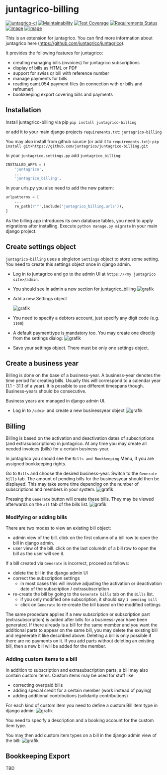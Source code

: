 # juntagrico-billing


[![juntagrico-ci](https://github.com/juntagrico/juntagrico-billing/actions/workflows/juntagrico-ci.yml/badge.svg?branch=main&event=push)](https://github.com/juntagrico/juntagrico-billing/actions/workflows/juntagrico-ci.yml)
[![Maintainability](https://api.codeclimate.com/v1/badges/f1e8af41b78f052add70/maintainability)](https://codeclimate.com/github/juntagrico/juntagrico-billing/maintainability)
[![Test Coverage](https://api.codeclimate.com/v1/badges/f1e8af41b78f052add70/test_coverage)](https://codeclimate.com/github/juntagrico/juntagrico-billing/test_coverage)
[![Requirements Status](https://requires.io/github/juntagrico/juntagrico-billing/requirements.svg?branch=main)](https://requires.io/github/juntagrico/juntagrico-billing/requirements/?branch=main)
[![image](https://img.shields.io/github/last-commit/juntagrico/juntagrico-billing.svg)](https://github.com/juntagrico/juntagrico-billing)
[![image](https://img.shields.io/github/commit-activity/y/juntagrico/juntagrico-billing)](https://github.com/juntagrico/juntagrico-billing)

This is an extension for juntagrico. You can find more information about juntagrico here
(https://github.com/juntagrico/juntagrico).

It provides the following features for juntagrico:
* creating managing bills (invoices) for juntagrico subscriptions
* display of bills as HTML or PDF
* support for swiss qr bill with reference number
* manage payments for bills
* reading camt.054 payment files (in connection with qr bills and refnumer)
* bookkeeping export covering bills and payments

## Installation

Install juntagrico-billing via pip
`pip install juntagrico-billing`

or add it to your main django projects `requirements.txt`:
`juntagrico-billing`

You may also install from github source (or add it to `requirements.txt`):
`pip install git+https://github.com/juntagrico/juntagrico-billing.git`

In your `juntagrico.settings.py` add `juntagrico_billing`:
```python
INSTALLED_APPS = (
    'juntagrico',
    ...
    'juntagrico_billing',
```

In your urls.py you also need to add the new pattern:
```python
urlpatterns = [
    ...
    re_path(r'^',include('juntagrico_billing.urls')),
]
```

As the billing app introduces its own database tables, you need to apply migrations after installing.
Execute `python manage.py migrate` in your main django project.

## Create settings object

`juntagrico-billing` uses a singleton `Settings` object to store some setting.
You need to create this settings object once in django admin.

- Log in to juntagrico and go to the admin UI at `https://<my juntagrico site>/admin`.
- You should see in admin a new section for juntagrico_billing
  ![grafik](https://user-images.githubusercontent.com/3380098/110239635-419b4600-7f48-11eb-8fb7-afed31983a2d.png)
- Add a new Settings object
  
  ![grafik](https://user-images.githubusercontent.com/3380098/110239725-b79fad00-7f48-11eb-9bb6-badecc6af93e.png)
  
- You need to specify a debtors account, just specify any digit code (e.g. `1100`)
- A default paymenttype is mandatory too. You may create one directly from the settings dialog:
  ![grafik](https://user-images.githubusercontent.com/3380098/110239772-f9c8ee80-7f48-11eb-8866-7844d234e971.png)
- Save your settings object. There must be only one settings object.

## Create a business year

Billing is done on the base of a business-year. A business-year denotes the time period for creating bills.
Usually this will correspond to a calendar year (1.1 - 31.1 of a year). It is possible to use different timespans though.
Business-years should be consecutive.

Business years are managed in django admin UI. 

- Log in to `/admin` and create a new businessyear object
  ![grafik](https://user-images.githubusercontent.com/3380098/110240002-20d3f000-7f4a-11eb-8118-aebd351228b4.png)


## Billing

Billing is based on the activation and deactivation dates of subscriptions (and extrasubscriptions) in juntagrico.
At any time you may create all needed invoices (bills) for a certain business-year.

In juntagrico you should see the `Bills and Bookkeeping` Menu, if you are assigned bookkeeping rights.

Go to `Bills` and choose the desired business-year.
Switch to the `Generate bills` tab. The amount of pending bills for the businessyear should then be displayed.
This may take some time depending on the number of subscriptions and members in your system.
![grafik](https://user-images.githubusercontent.com/3380098/110240325-ae640f80-7f4b-11eb-8288-4f2ec16811f9.png)

Pressing the `Generate` button will create these bills.
They may be viewed afterwards on the `all` tab of the bills list.
![grafik](https://user-images.githubusercontent.com/3380098/110240404-0a2e9880-7f4c-11eb-9a5b-3ad92af46c50.png)

### Modifying or adding bills

There are two modes to view an existing bill object:
- admin view of the bill. click on the first column of a bill row to open the bill in django admin.
- user view of the bill. click on the last columdn of a bill row to open the bill as the user will see it.

If a bill created via `Generate` is incorrect, proceed as follows:
- delete the bill in the django admin UI
- correct the subscription settings
  - in most cases this will involve adjusting the activation or deactivation date of the subscription / extrasubscription
- re-create the bill by going to the `Generate bills` tab on the `Bills` list.
  - if you only modified one subscription, it should say `1 pending bill`
  - click on `Generate` to re-create the bill based on the modified settings

The same procedure applies if a new subscription or subscription part (extrasubscription) is added after bills for a business-year have been generated.
If there already is a bill for the same member and you want the additional parts to appear on the same bill, you may delete the existing bill and regenerate it like described above.
Deleting a bill is only possible if there are no payments on it.
If you add parts without deleting an existing bill, then a new bill will be added for the member.

### Adding custom items to a bill

In addition to subscription and extrasubscription parts, a bill may also contain custom items.
Custom items may be used for stuff like
- correcting overpaid bills
- adding special credit for a certain member (work instead of paying)
- adding additional contributions (solidarity contributions)

For each kind of custom item you need to define a custom Bill item type in django admin:
![grafik](https://user-images.githubusercontent.com/3380098/110240808-f126e700-7f4d-11eb-9e73-35f43138a48e.png)

You need to specify a description and a booking account for the custom item type.

You may then add custom item types on a bill in the django admin view of the bill:
![grafik](https://user-images.githubusercontent.com/3380098/110240939-8c1fc100-7f4e-11eb-8e62-45393ddd1600.png)

## Bookkeeping Export
TBD
